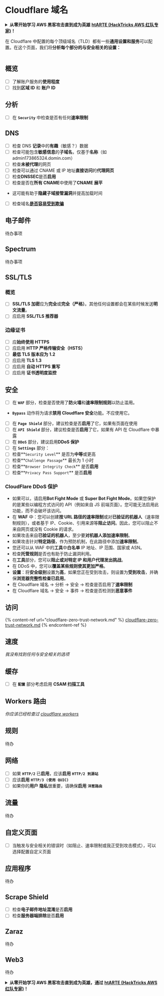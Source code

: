 # Cloudflare 域名

<details>

<summary><strong>从零开始学习 AWS 黑客攻击直到成为英雄</strong> <a href="https://training.hacktricks.xyz/courses/arte"><strong>htARTE (HackTricks AWS 红队专家)</strong></a><strong>！</strong></summary>

支持 HackTricks 的其他方式：

* 如果您想在 **HackTricks 中看到您的公司广告** 或 **下载 HackTricks 的 PDF 版本**，请查看 [**订阅计划**](https://github.com/sponsors/carlospolop)！
* 获取 [**官方 PEASS & HackTricks 商品**](https://peass.creator-spring.com)
* 发现 [**PEASS 家族**](https://opensea.io/collection/the-peass-family)，我们独家的 [**NFT 集合**](https://opensea.io/collection/the-peass-family)
* **加入** 💬 [**Discord 群组**](https://discord.gg/hRep4RUj7f) 或 [**telegram 群组**](https://t.me/peass) 或在 **Twitter** 🐦 上 **关注** 我 [**@carlospolopm**](https://twitter.com/carlospolopm)**。**
* **通过向** [**HackTricks**](https://github.com/carlospolop/hacktricks) 和 [**HackTricks Cloud**](https://github.com/carlospolop/hacktricks-cloud) github 仓库提交 PR 来分享您的黑客技巧。

</details>

在 Cloudflare 中配置的每个顶级域名（TLD）都有一些**通用设置和服务**可以配置。在这个页面，我们将**分析每个部分的与安全相关的设置：**

<figure><img src="../../.gitbook/assets/image (2) (4).png" alt=""><figcaption></figcaption></figure>

## 概览

* [ ] 了解账户服务的**使用程度**
* [ ] 找到**区域 ID** 和 **账户 ID**

## 分析

* [ ] 在 **`Security`** 中检查是否有任何**速率限制**

## DNS

* [ ] 检查 DNS **记录**中的**有趣**（敏感？）数据
* [ ] 检查可能包含**敏感信息**的**子域名**，仅基于**名称**（如 admin173865324.domin.com）
* [ ] 检查**未被代理**的网页
* [ ] 检查可以通过 CNAME 或 IP 地址**直接访问**的**代理网页**
* [ ] 检查**DNSSEC**是否**启用**
* [ ] 检查是否在**所有 CNAME**中使用了**CNAME 展平**
* 这可能有助于**隐藏子域接管漏洞**并提高加载时间
* [ ] 检查域名[**是否容易受到欺骗**](https://book.hacktricks.xyz/network-services-pentesting/pentesting-smtp#mail-spoofing)

## **电子邮件**

待办事项

## Spectrum

待办事项

## SSL/TLS

### **概览**

* [ ] **SSL/TLS 加密**应为**完全**或**完全（严格）**。其他任何设置都会在某些时候发送**明文流量**。
* [ ] 应启用 **SSL/TLS 推荐器**

### 边缘证书

* [ ] 应**始终使用 HTTPS**
* [ ] 应启用 **HTTP 严格传输安全（HSTS）**
* [ ] **最低 TLS 版本应为 1.2**
* [ ] 应启用 **TLS 1.3**
* [ ] 应启用 **自动 HTTPS 重写**
* [ ] 应启用 **证书透明度监控**

## **安全**

* [ ] 在 **`WAF`** 部分，检查是否使用了**防火墙**和**速率限制规则**以防止滥用。
* **`Bypass`** 动作将为请求**禁用 Cloudflare 安全**功能。不应使用它。
* [ ] 在 **`Page Shield`** 部分，建议检查是否**启用**了它，如果有页面在使用
* [ ] 在 **`API Shield`** 部分，建议检查是否**启用**了它，如果有 API 在 Cloudflare 中暴露
* [ ] 在 **`DDoS`** 部分，建议启用**DDoS 保护**
* [ ] 在 **`Settings`** 部分：
* [ ] 检查**`Security Level`** 是否为**中等**或更高
* [ ] 检查**`Challenge Passage`** 最长为 1 小时
* [ ] 检查**`Browser Integrity Check`** 是否**启用**
* [ ] 检查**`Privacy Pass Support`** 是否**启用**

### **CloudFlare DDoS 保护**

* 如果可以，请启用**Bot Fight Mode** 或 **Super Bot Fight Mode**。如果您保护的是某些以编程方式访问的 API（例如来自 JS 前端页面）。您可能无法启用此功能，而不会破坏该访问。
* 在 **WAF** 中：您可以创建**按 URL 路径的速率限制**或对**已验证的机器人**（速率限制规则），或者基于 IP、Cookie、引用来源等**阻止访问**。因此，您可以阻止不来自网页或没有 Cookie 的请求。
* 如果攻击来自**已验证的机器人**，至少要**对机器人添加速率限制**。
* 如果攻击针对**特定路径**，作为预防机制，在此路径中添加**速率限制**。
* 您还可以从 WAF 中的**工具**中**白名单** IP 地址、IP 范围、国家或 ASN。
* 检查**托管规则**是否也有助于防止漏洞利用。
* 在**工具**部分，您可以**阻止或对特定 IP 和用户代理发出挑战**。
* 在 DDoS 中，您可以**覆盖某些规则使其更加严格**。
* **设置**：将**安全级别**设置为**高**，如果您正在受到攻击，则设置为**受到攻击**，并确保**浏览器完整性检查已启用**。
* 在 Cloudflare 域名 -> 分析 -> 安全 -> 检查是否启用了**速率限制**
* 在 Cloudflare 域名 -> 安全 -> 事件 -> 检查是否检测到**恶意事件**

## 访问

{% content-ref url="cloudflare-zero-trust-network.md" %}
[cloudflare-zero-trust-network.md](cloudflare-zero-trust-network.md)
{% endcontent-ref %}
## 速度

_我没有找到任何与安全相关的选项_

## 缓存

* [ ] 在 **`配置`** 部分考虑启用 **CSAM 扫描工具**

## **Workers 路由**

_你应该已经检查过_ [_cloudflare workers_](./#workers)

## 规则

待办

## 网络

* [ ] 如果 **`HTTP/2`** 已**启用**，应该**启用** **`HTTP/2 到源站`**
* [ ] 应该**启用** **`HTTP/3 (使用 QUIC)`**
* [ ] 如果你的**用户** **隐私**很重要，请确保**启用** **`洋葱路由`**

## **流量**

待办

## 自定义页面

* [ ] 当触发与安全相关的错误时（如阻止、速率限制或我正受到攻击模式），可以选择配置自定义页面

## 应用程序

待办

## Scrape Shield

* [ ] 检查**电子邮件地址混淆**是否**启用**
* [ ] 检查**服务器端排除**是否**启用**

## **Zaraz**

待办

## **Web3**

待办

<details>

<summary><strong>从零开始学习 AWS 黑客攻击直到成为英雄，通过</strong> <a href="https://training.hacktricks.xyz/courses/arte"><strong>htARTE (HackTricks AWS 红队专家)</strong></a><strong>！</strong></summary>

其他支持 HackTricks 的方式：

* 如果你想在 **HackTricks** 中看到你的**公司广告**或**下载 HackTricks 的 PDF**，请查看[**订阅计划**](https://github.com/sponsors/carlospolop)！
* 获取 [**官方 PEASS & HackTricks 商品**](https://peass.creator-spring.com)
* 发现 [**PEASS 家族**](https://opensea.io/collection/the-peass-family)，我们独家的 [**NFTs 集合**](https://opensea.io/collection/the-peass-family)
* **加入** 💬 [**Discord 群组**](https://discord.gg/hRep4RUj7f) 或 [**telegram 群组**](https://t.me/peass) 或在 **Twitter** 🐦 上**关注**我 [**@carlospolopm**](https://twitter.com/carlospolopm)**。**
* **通过向** [**HackTricks**](https://github.com/carlospolop/hacktricks) 和 [**HackTricks Cloud**](https://github.com/carlospolop/hacktricks-cloud) github 仓库提交 PR 来**分享你的黑客技巧**。

</details>
